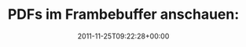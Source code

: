 ---
retweeted: false
source: <a href="http://itunes.apple.com/us/app/twitter/id409789998?mt=12" rel="nofollow">Twitter
  for Mac</a>
entities:
  hashtags: []
  symbols: []
  user_mentions: []
  urls:
  - url: http://t.co/oaJrzL8e
    expanded_url: http://repo.or.cz/w/fbpdf.git
    display_url: repo.or.cz/w/fbpdf.git
    indices:
    - '32'
    - '52'
display_text_range:
- '0'
- '52'
favorite_count: '1'
id_str: '139997369721823232'
truncated: false
retweet_count: '0'
id: '139997369721823232'
possibly_sensitive: false
created_at: Fri Nov 25 09:22:28 +0000 2011
favorited: false
full_text: 'PDFs im Frambebuffer anschauen:'
lang: de
quote_url: http://repo.or.cz/w/fbpdf.git
tags:
- pesos:twitter
date: '2011-11-25T09:22:28+00:00'
src: https://twitter.com/bascht/status/139997369721823232
original_url: https://twitter.com/bascht/status/139997369721823232
type: twitter_tweet
text: 'PDFs im Frambebuffer anschauen:'
title: 'PDFs im Frambebuffer anschauen:'

---